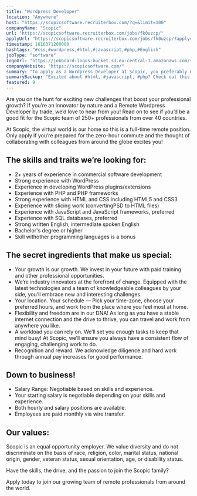 ```yaml
---
title: "Wordpress Developer"
location: "Anywhere"
host: "https://scopicsoftware.recruiterbox.com/?q=&limit=100"
companyName: "Scopic"
url: "https://scopicsoftware.recruiterbox.com/jobs/fk0uzcp/"
applyUrl: "https://scopicsoftware.recruiterbox.com/jobs/fk0uzcp/?apply=true"
timestamp: 1616371200000
hashtags: "#css,#wordpress,#html,#javascript,#php,#English"
jobType: "software"
logoUrl: "https://jobboard-logos-bucket.s3.eu-central-1.amazonaws.com/scopic"
companyWebsite: "https://scopicsoftware.com/"
summary: "To apply as a Wordpress Developer at Scopic, you preferably need to have 2+ years of experience in commercial software development."
summaryBackup: "Excited about #html, #javascript, #php? Check out this job post!"
featured: 9
---
```


Are you on the hunt for exciting new challenges that boost your professional growth? If you’re an innovator by nature and a Remote Wordpress Developer by trade, we’d love to hear from you! Read on to see if you’d be a good fit for the Scopic team of 250+ professionals from over 40 countries.

At Scopic, the virtual world is our home so this is a full-time remote position. Only apply if you’re prepared for the zero-hour commute and the thought of collaborating with colleagues from around the globe excites you!

## The skills and traits we’re looking for:

*   2+ years of experience in commercial software development
*   Strong experience with WordPress
*   Experience in developing WordPress plugins/extensions
*   Experience with PHP and PHP frameworks
*   Strong experience with HTML and CSS including HTML5 and CSS3
*   Experience with slicing work (convertingPSD to HTML files)
*   Experience with JavaScript and JavaScript frameworks, preferred
*   Experience with SQL databases, preferred
*   Strong written English, intermediate spoken English
*   Bachelor's degree or higher
*   Skill withother programming languages is a bonus

## The secret ingredients that make us special:

*   Your growth is our growth. We invest in your future with paid training and other professional opportunities.
*   We’re industry innovators at the forefront of change. Equipped with the latest technologies and a team of knowledgeable colleagues by your side, you’ll embrace new and interesting challenges.
*   Your location. Your schedule — Pick your time-zone, choose your preferred hours, and work from the place where you feel most at home.
*   Flexibility and freedom are in our DNA! As long as you have a stable internet connection and the drive to thrive, you can travel and work from anywhere you like.
*   A workload you can rely on. We’ll set you enough tasks to keep that mind busy! At Scopic, we’ll ensure you always have a consistent flow of engaging, challenging work to do.
*   Recognition and reward. We acknowledge diligence and hard work through annual pay increases for good performance.

## Down to business!

*   Salary Range: Negotiable based on skills and experience.
*   Your starting salary is negotiable depending on your skills and experience.
*   Both hourly and salary positions are available.
*   Employees are paid monthly via wire transfer.

## Our values:

Scopic is an equal opportunity employer. We value diversity and do not discriminate on the basis of race, religion, color, marital status, national origin, gender, veteran status, sexual orientation, age, or disability status.

Have the skills, the drive, and the passion to join the Scopic family?

Apply today to join our growing team of remote professionals from around the world.
